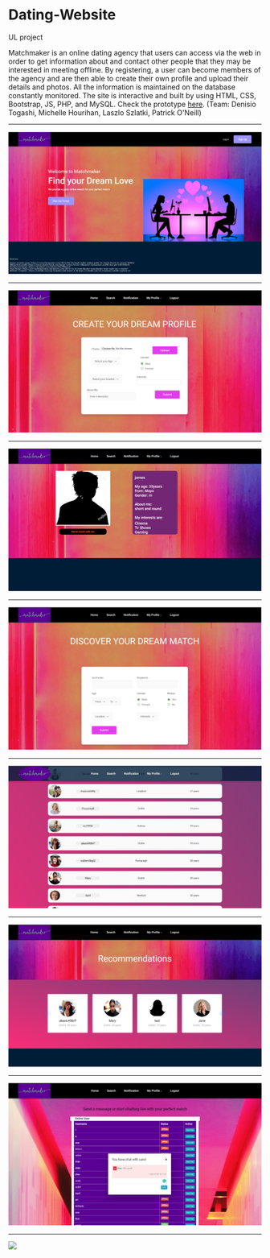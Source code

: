 # Dating-Website
UL project

Matchmaker is an online dating agency that users can access via the web in order to get information about and contact other people that they may be interested in meeting offline. By registering, a user can become members of the agency and are then able to create their own profile and upload their details and photos. All the information is maintained on the database constantly monitored.
The site is interactive and built by using HTML, CSS, Bootstrap, JS, PHP, and MySQL. Check the prototype <a href="https://dtweb.ddns.net">here</a>. (Team: Denisio Togashi, Michelle Hourihan, Laszlo Szlatki, Patrick O'Neill)


***
 ![](Index.png) 

***
 ![](EditProfile.png) 
 
 ***
 ![](ViewProfile.png) 
 
 ***
 ![](Search.png) 
 
 ***
 ![](SearchResult.png) 
 
 ***
 ![](Recommendation.png) 
 
 ***
 ![](notifications.png) 

***
 ![](ERD.png) 






